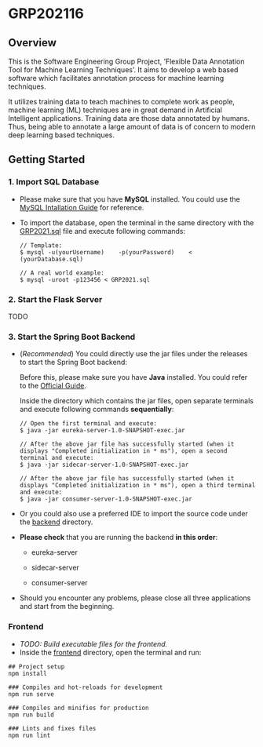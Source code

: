 # GRP202116

## Overview

This is the Software Engineering Group Project, ’Flexible Data Annotation Tool for Machine
Learning Techniques’. It aims to develop a web based software which facilitates annotation
process for machine learning techniques. 

It utilizes training data to teach machines to complete work as people, machine learning (ML)
techniques are in great demand in Artificial Intelligent applications. Training data are
those data annotated by humans. Thus, being able to annotate a large amount of data
is of concern to modern deep learning based techniques.



## Getting Started

### 1. Import SQL Database

+ Please make sure that you have **MySQL** installed. You could use the [MySQL Intallation Guide](https://dev.mysql.com/doc/mysql-installation-excerpt/5.7/en/) for reference.

+ To import the database, open the terminal in the same directory with the  [GRP2021.sql](./SQL/GRP2021.sql) file and execute following commands:

  ```
  // Template:
  $ mysql -u(yourUsername)    -p(yourPassword)    <  (yourDatabase.sql)
  
  // A real world example:
  $ mysql -uroot -p123456 < GRP2021.sql
  ```

  

### 2. Start the Flask Server

TODO

### 3. Start the Spring Boot Backend

+ (*Recommended*) You could directly use the jar files under the releases to start the Spring Boot backend:

  Before this, please make sure you have **Java** installed. You could refer to the [Official Guide](https://www.java.com/en/download/help/download_options.html).
  
  Inside the directory which contains the jar files, open separate terminals and execute following commands **sequentially**:

  ```
  // Open the first terminal and execute:
  $ java -jar eureka-server-1.0-SNAPSHOT-exec.jar
  
  // After the above jar file has successfully started (when it displays "Completed initialization in * ms"), open a second terminal and execute:
  $ java -jar sidecar-server-1.0-SNAPSHOT-exec.jar
  
  // After the above jar file has successfully started (when it displays "Completed initialization in * ms"), open a third terminal and execute:
  $ java -jar consumer-server-1.0-SNAPSHOT-exec.jar
  ```

+ Or you could also use a preferred IDE to import the source code under the [backend](./backend/) directory.

+ **Please check** that you are running the backend **in this order**:

  + eureka-server

  + sidecar-server

  + consumer-server

* Should you encounter any problems, please close all three applications and start from the beginning.

### Frontend

+ _TODO: Build executable files for the frontend._
+ Inside the [frontend](./frontend/) directory, open the terminal and run:

```
## Project setup
npm install

### Compiles and hot-reloads for development
npm run serve

### Compiles and minifies for production
npm run build

### Lints and fixes files
npm run lint
```


